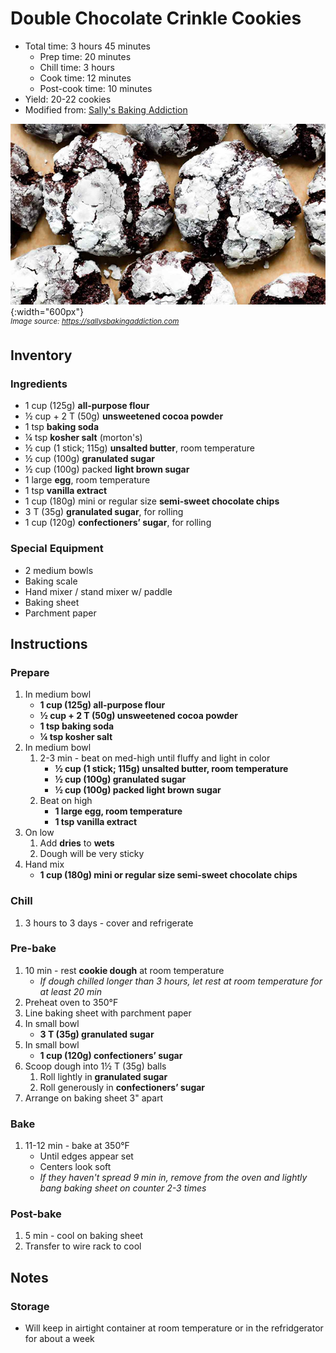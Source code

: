 # Double Chocolate Crinkle Cookies

- Total time: 3 hours 45 minutes
    - Prep time: 20 minutes
    - Chill time: 3 hours
    - Cook time: 12 minutes
    - Post-cook time: 10 minutes
- Yield: 20-22 cookies
- Modified from: [Sally's Baking Addiction](https://sallysbakingaddiction.com/double-chocolate-crinkle-cookies/)

![](./hero.jpg){:width="600px"}
<br />
_<sup>Image source: <https://sallysbakingaddiction.com></sup>_

## Inventory

### Ingredients

- 1 cup (125g) **all-purpose flour**
- ½ cup + 2 T (50g) **unsweetened cocoa powder**
- 1 tsp **baking soda**
- ¼ tsp **kosher salt** (morton's)
- ½ cup (1 stick; 115g) **unsalted butter**, room temperature
- ½ cup (100g) **granulated sugar**
- ½ cup (100g) packed **light brown sugar**
- 1 large **egg**, room temperature
- 1 tsp **vanilla extract**
- 1 cup (180g) mini or regular size **semi-sweet chocolate chips**
- 3 T (35g) **granulated sugar**, for rolling
- 1 cup (120g) **confectioners’ sugar**, for rolling

### Special Equipment

- 2 medium bowls
- Baking scale
- Hand mixer / stand mixer w/ paddle
- Baking sheet
- Parchment paper

## Instructions

### Prepare

1. In medium bowl
    - **1 cup (125g) all-purpose flour**
    - **½ cup + 2 T (50g) unsweetened cocoa powder**
    - **1 tsp baking soda**
    - **¼ tsp kosher salt**
1. In medium bowl
    1. 2-3 min - beat on med-high until fluffy and light in color
        - **½ cup (1 stick; 115g) unsalted butter, room temperature**
        - **½ cup (100g) granulated sugar**
        - **½ cup (100g) packed light brown sugar**
    1. Beat on high
        - **1 large egg, room temperature**
        - **1 tsp vanilla extract**
1. On low
    1. Add **dries** to **wets**
    1. Dough will be very sticky
1. Hand mix
    - **1 cup (180g) mini or regular size semi-sweet chocolate chips**

### Chill

1. 3 hours to 3 days - cover and refrigerate

### Pre-bake

1. 10 min - rest **cookie dough** at room temperature
    - _If dough chilled longer than 3 hours, let rest at room temperature for at least 20 min_
1. Preheat oven to 350°F
1. Line baking sheet with parchment paper
1. In small bowl
    - **3 T (35g) granulated sugar**
1. In small bowl
    - **1 cup (120g) confectioners’ sugar**
1. Scoop dough into 1½ T (35g) balls
    1. Roll lightly in **granulated sugar**
    1. Roll generously in **confectioners’ sugar**
1. Arrange on baking sheet 3" apart

### Bake

1. 11-12 min - bake at 350°F
    - Until edges appear set
    - Centers look soft
    - _If they haven't spread 9 min in, remove from the oven and lightly bang baking sheet on counter 2-3 times_

### Post-bake

1. 5 min - cool on baking sheet
1. Transfer to wire rack to cool

## Notes

### Storage

- Will keep in airtight container at room temperature or in the refridgerator for about a week
